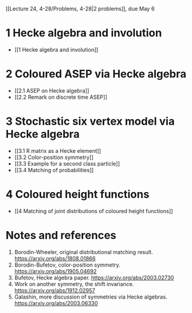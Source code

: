 [[Lecture 24, 4-28/Problems, 4-28\|2 problems]], due May 6

# 1 Hecke algebra and involution

- [[1 Hecke algebra and involution]]


# 2 Coloured ASEP via Hecke algebra

- [[2.1 ASEP on Hecke algebra]]
- [[2.2 Remark on discrete time ASEP]]

# 3 Stochastic six vertex model via Hecke algebra

- [[3.1 R matrix as a Hecke element]]
- [[3.2 Color-position symmetry]]
- [[3.3 Example for a second class particle]]
- [[3.4 Matching of probabilities]]

# 4 Coloured height functions

- [[4 Matching of joint distributions of coloured height functions]]

# Notes and references

1. Borodin-Wheeler, original distributional matching result. https://arxiv.org/abs/1808.01866
2. Borodin-Bufetov, color-position symmetry. https://arxiv.org/abs/1905.04692
3. Bufetov, Hecke algebra paper. https://arxiv.org/abs/2003.02730
4. Work on another symmetry, the shift invariance. https://arxiv.org/abs/1912.02957
5. Galashin, more discussion of symmetries via Hecke algebras. https://arxiv.org/abs/2003.06330
